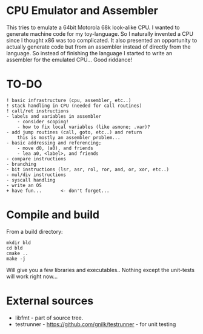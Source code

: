 # CPU Emulator and Assembler

This tries to emulate a 64bit Motorola 68k look-alike CPU.
I wanted to generate machine code for my toy-language.
So I naturally invented a CPU since I thought x86 was too complicated.
It also presented an opportunity to actually generate code but from
an assembler instead of directly from the language. So instead
of finishing the language I started to write an assembler for the
emulated CPU...  Good riddance!

# TO-DO
```pre
! basic infrastructure (cpu, assembler, etc..)
! stack handling in CPU (needed for call routines)
! call/ret instructions
- labels and variables in assembler
    - consider scoping!
    - how to fix local variables (like asmone; .var)?    
- add jump routines (call, goto, etc..) and return
    this is mostly an assembler problem...
- basic addressing and referencing; 
    - move d0, (a0), and friends
    - lea a0, <label>, and friends
- compare instructions
- branching     
- bit instructions (lsr, asr, rol, ror, and, or, xor, etc..)
- mul/div instructions
- syscall handling
- write an OS
+ have fun...       <- don't forget...
```


# Compile and build
From a build directory:
```shell
mkdir bld
cd bld
cmake ..
make -j
```
Will give you a few libraries and executables..
Nothing except the unit-tests will work right now...


# External sources
* libfmt - part of source tree.
* testrunner - https://github.com/gnilk/testrunner - for unit testing

